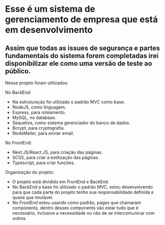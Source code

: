 # Esse é um sistema de gerenciamento de empresa que está em desenvolvimento

## Assim que todas as issues de segurança e partes fundamentais do sistema forem completadas irei disponibilizar ele como uma versão de teste ao público.

Nesse projeto foram utilizados:

No BackEnd:
- Na estruturação foi utilizado o padrão MVC como base.
- NodeJS, como linguagem.
- Express, para roteamento.
- MySQL, no database.
- Sequelize, como sistema gerenciador do banco de dados.
- Bcrypt, para cryptografia.
- NodeMailer, para enviar email.

No FrontEnd:
- Next.JS/React.JS, para criação das páginas.
- SCSS, para criar a estilização das páginas.
- Typescript, para criar funções.

Organização do projeto:
- O projeto está dividido em FrontEnd e BackEnd.
- No BackEnd a base foi utilizado o padrão MVC, estou desenvolvendo para que cada parte do projeto tenho sua responsabilidade definida e quase que imutável.
- No FrontEnd estou usando como padrão, pages que chamaram components, dentro desses components vão estar tudo que é necessário, inclusive  a necessidade ou não de se intercomunicar com outros.
